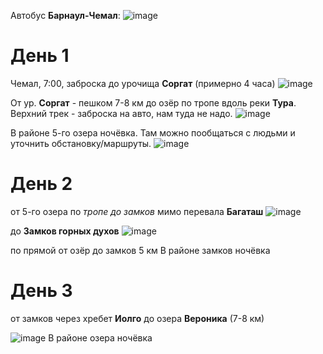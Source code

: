 Автобус **Барнаул-Чемал**:
![image](https://user-images.githubusercontent.com/27273205/116792879-dcde1100-aadc-11eb-8bb9-96af688759bd.png)


# День 1
Чемал, 7:00, заброска до урочища **Соргат** (примерно 4 часа)
![image](https://user-images.githubusercontent.com/27273205/116793000-95a45000-aadd-11eb-84e8-3a38a965fd2c.png)

От ур. **Соргат** - пешком 7-8 км до озёр по тропе вдоль реки **Тура**. Верхний трек - заброска на авто, нам туда не надо.
![image](https://user-images.githubusercontent.com/27273205/116793054-da2feb80-aadd-11eb-8478-375d1d390525.png)

В районе 5-го озера ночёвка. Там можно пообщаться с людьми и уточнить обстановку/маршруты.
![image](https://user-images.githubusercontent.com/27273205/116793157-693d0380-aade-11eb-8134-a3aa48caceb2.png)

# День 2
от 5-го озера по *тропе до замков* мимо перевала **Багаташ**
![image](https://user-images.githubusercontent.com/27273205/116793332-a5bd2f00-aadf-11eb-8895-e3255e75c97c.png)

до **Замков горных духов**
![image](https://user-images.githubusercontent.com/27273205/116793348-be2d4980-aadf-11eb-9513-88e7525f9e23.png)

по прямой от озёр до замков 5 км
В районе замков ночёвка

# День 3
от замков через хребет **Иолго** до озера **Вероника** (7-8 км)

![image](https://user-images.githubusercontent.com/27273205/116793650-6a236480-aae1-11eb-93c8-c59e9714563c.png)
В районе озера ночёвка




